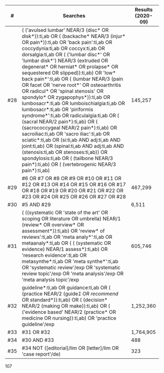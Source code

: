 | # | Searches | Results (2020-09) |
|---|---|---|
| #28 | ( ('avulsed lumbar' NEAR/3 (disc* OR disk*)):ti,ab OR ( (backache* NEAR/3 (injur* OR pain*)):ti,ab OR 'back pain':ti,ab OR coccydynia:ti,ab OR coccyx:ti,ab OR dorsalgia:ti,ab OR ( ('lumbar disc*' OR 'lumbar disk*') NEAR/3 (extruded OR degenerat* OR herniat* OR prolapse* OR sequestered OR slipped)):ti,ab) OR 'low* back pain*':ti,ab OR ( (lumbar NEAR/3 (pain OR facet OR 'nerve root*' OR osteoarthritis OR radicul* OR 'spinal stenosis' OR spondylo* OR zygapophys*)):ti,ab OR lumbosacr*:ti,ab OR lumboischialgia:ti,ab OR lumbosacr*:ti,ab OR 'piriformis syndrome*':ti,ab OR radiculalgia:ti,ab OR ( (sacral NEAR/2 pain*):ti,ab) OR ( (sacrococcygeal NEAR/2 pain*):ti,ab) OR sacroiliac:ti,ab OR 'sacro iliac':ti,ab OR sciatic*:ti,ab OR (si:ti,ab AND adj:ti,ab AND joint:ti,ab) OR (spinal:ti,ab AND adj:ti,ab AND (stenosis:ti,ab OR stenoses:ti,ab)) OR spondylosis:ti,ab OR ( (tailbone NEAR/3 pain*):ti,ab) OR ( (vertebrogenic NEAR/3 pain*):ti,ab) | 145,257 |
| #29 | #6 OR #7 OR #8 OR #9 OR #10 OR #11 OR #12 OR #13 OR #14 OR #15 OR #16 OR #17 OR #18 OR #19 OR #20 OR #21 OR #22 OR #23 OR #24 OR #25 OR #26 OR #27 OR #28 | 467,299 |
| #30 | #5 AND #29 | 6,511 |
| #31 | ( ((systematic OR 'state of the art' OR scoping OR literature OR umbrella) NEAR/1 (review* OR overview* OR assessment*)):ti,ab) OR 'review* of reviews':ti,ab OR 'meta analy*':ti,ab OR metaanaly*:ti,ab OR ( ( (systematic OR evidence) NEAR/1 assess*):ti,ab) OR 'research evidence':ti,ab OR metasynthe*:ti,ab OR 'meta synthe*':ti,ab OR 'systematic review'/exp OR 'systematic review topic'/exp OR 'meta analysis'/exp OR 'meta analysis topic'/exp | 605,746 |
| #32 | guideline*:ti,ab OR guidance:ti,ab OR ( (practice NEAR/2 (guide*1 OR recommend* OR standard*)):ti,ab) OR ( (decision* NEAR/2 (making OR make)):ti,ab) OR ( ('evidence based' NEAR/2 (practice* OR medicine OR nursing)):ti,ab) OR 'practice guideline'/exp | 1,252,360 |
| #33 | #31 OR #32 | 1,764,905 |
| #34 | #30 AND #33 | 488 |
| #35 | #34 NOT ([editorial]/lim OR [letter]/lim OR 'case report'/de) | 323 |

<PAGE>107